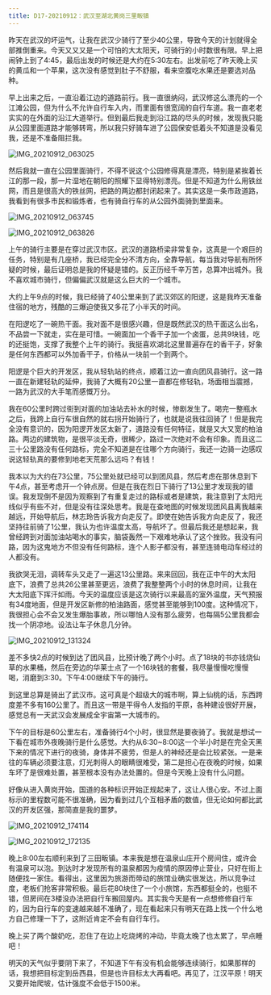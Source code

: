 ```yaml
---
title: D17-20210912：武汉至湖北黄岗三里畈镇
---
```


昨天在武汉的坏运气，让我在武汉少骑行了至少40公里，导致今天的计划就得全部推倒重来。今天又又又是一个可怕的大太阳天，可骑行的小时数很有限。早上把闹钟上到了4:45，最后出发的时候还是大约在5:30左右。出发前吃了昨天晚上买的黄瓜和一个苹果，这次没有感觉到肚子不舒服，看来空腹吃水果还是要选对品种。

早上出来之后，一直沿着江边的道路前行。我一直很纳闷，武汉修这么漂亮的一个江滩公园，但为什么不允许自行车入内，而里面有很宽阔的自行车道。我一直老老实实的在外面的沿江大道举行。但到最后我走到沿江路的尽头的时候，发现我只能从公园里面道路才能够转弯，所以我只好骑车进了公园保安低着头不知道是没看见我，还是不准备阻拦我。

![IMG_20210912_063025](https://ridemypic.oss-cn-chengdu.aliyuncs.com/rideimg/IMG_20210912_063025.jpg)

然后我就一直在公园里面骑行，不得不说这个公园修得真是漂亮，特别是紧挨着长江的那一段，那一片湿地在朝阳的照耀下显得特别漂亮。但是不知道为什么用铁丝网，而且是很高大的铁丝网，把路的两边都封闭起来了。其实这是一条市政道路，我看到有很多市民和锻炼者，也有骑自行车的从公园外面骑到里面来。

![IMG_20210912_063745](https://ridemypic.oss-cn-chengdu.aliyuncs.com/rideimg/IMG_20210912_063745.jpg)

![IMG_20210912_063826](https://ridemypic.oss-cn-chengdu.aliyuncs.com/rideimg/IMG_20210912_063826.jpg)

上午的骑行主要是在穿过武汉市区。武汉的道路桥梁非常复杂，这真是一个艰巨的任务，特别是有几座桥，我已经完全分不清方向，全靠导航，每当我对导航有所怀疑的时候，最后证明总是我的怀疑是错的。反正历经千辛万苦，总算冲出城外。我不喜欢城市骑行，但偏偏武汉就是这么巨大的一个城市。

大约上午9点的时候，我已经骑了40公里来到了武汉郊区的阳逻，这是我昨天准备住宿的地方，残酷的三爆迫使我又多花了小半天的时间。

在阳逻吃了一碗热干面。我对面不是很感兴趣，但是既然武汉的热干面这么出名，不品尝一下就走，实在是可惜。一碗面加一个香干子加一个卤蛋，总共9块钱，吃的还挺饱，支撑了我整个上午的骑行。我挺喜欢湖北这里普遍存在的香干子，好象是任何东西都可以外加香干子，价格从一块前一个到两个。

阳逻是个巨大的开发区，我从轻轨站的终点，顺着江边一直向团风县骑行。这一路一直在新建轻轨的延伸，我骑了大概有20公里一直都在修轻轨，场面相当震撼，一路为武汉的大手笔而感慨万分。

我在60公里时跨过街到对面的加油站去补水的时候，惨剧发生了。喝完一整瓶水之后，我跨上自行车很自然的就右拐开始骑行了，也就是说我往回骑了！但是我完全没有意识的，因为阳逻开发区太新了，道路没有任何特征，就是又大又宽的柏油路。两边的建筑物，是很平淡无奇，很稀少，路过一次绝对不会有印象。而且这二三十公里路没有任何路标，完全不知道是在往哪个方向骑行，我还一边骑一边感叹说这轻轨真的要修到地老天荒那么远吗？有钱！

我本以为大约在73公里，75公里处就已经可以到团风县，然后考虑在那休息到下午4点，甚至考虑开一个钟点房。但是在我在烈日下骑行了13公里才发现我的错误。我发现倒不是因为观察到了有重复走过的路标或者是建筑，我注意到了太阳光线似乎有些不对，但是没有往深处思考。我是在查地图的时候发现团风县离我越来越远，开始导航后，林志玲告诉我方向走反了。即使在她告诉我方向走反了，我还坚持往前骑了1公里，我认为也许温度太高，导航坏了。但最后我还是想起来，我曾经跨到对面加油站喝水的事实，脑袋轰然一下艰难地承认了这个挫败。我没有问路，因为这鬼地方不但没有任何路标，连个人影子都没有，甚至连骑电动车经过的人都没有。

我欲哭无泪，调转车头又走了一遍这13公里路。来来回回，我在正中午的大太阳底下，浪费了总共26公里甚至更远，浪费了我整整两个小时的休息时间，让我在大太阳底下挥汗如雨。今天的温度应该是这次骑行以来最高的室外温度，天气预报有34度地面，但是开发区新修的柏油路面，感觉甚至能够到100度。这种情况下，我很担心会不会又发生爆胎事故，所以哪怕人没有那么疲劳，也每隔5公里我都会找一个阴凉地。设法让车子休息几分钟。

![IMG_20210912_131324](https://ridemypic.oss-cn-chengdu.aliyuncs.com/rideimg/IMG_20210912_131324.jpg)

差不多快2点的时候到达了团风县，比预计晚了两个小时。点了18块的书亦钱烧仙草的水果桶，然后在旁边的华莱士点了一个16块钱的套餐，我尽量慢慢吃慢慢喝，消磨到3:30。下午4:00继续下午的骑行。

到这里总算是骑出了武汉市。这可真是个超级大的城市啊，算上仙桃的话，东西跨度差不多有160公里了。而且这一带是平得令人发指的平原，各种建设很好开展，感觉总有一天武汉会发展成全宇宙第一大城市的。

下午的目标是60公里左右，准备骑行4个小时，很显然是要夜骑了。我就是想试一下看在城市外夜晚骑行是什么感觉。大约从6:30~8:00这一个半小时是在完全天黑下来的情况下进行的夜骑，身体并不疲劳，但是人的神经还是会比较紧张。一是来往的车辆必须要注意，灯光刺得人的眼睛很难受，第二是担心在夜晚的时候，如果车坏了是很难处置，甚至根本没有办法处置的。但是今天晚上没有什么问题。

好像从进入黄岗开始，国道的各种标识开始正规起来了，这让人很心安。不过上面标示的里程数可能不很准确，因为看到过几个互相矛盾的数值，但无论如何都比武汉的开发区强，那简直是我的噩梦。

![IMG_20210912_174114](https://ridemypic.oss-cn-chengdu.aliyuncs.com/rideimg/IMG_20210912_174114.jpg)

![IMG_20210912_172135](https://ridemypic.oss-cn-chengdu.aliyuncs.com/rideimg/IMG_20210912_172135.jpg)

晚上8:00左右顺利来到了三田畈镇。本来我是想在温泉山庄开个房间住，或许会有温泉可以泡。到达时才发现所有的温泉都因为疫情的原因停止营业，只好在街上随便找一家住。看得出，这里因为旅游而带动的旅馆业确实很发达，所以竞争过度，老板们抢客非常积极。最后花80块住了一个小旅馆，东西都挺全的，也挺不错，但房间在3楼没办法把自行车搬回屋内。其实我今天是有一点想修修自行车的，因为自行车的变速越来越不准确了，现在看起来只有明天在路上找一个什么地方自己修理一下了，这附近肯定不会有自行车行。

晚上买了两个酸奶吃，忍住了在边上吃烧烤的冲动，毕竟太晚了也太累了，早点睡吧！

明天的天气似乎要阴下来了，不知道下午有没有机会能够连续骑行，如果那样的话，我想把目标定到岳西县，但是也许目标太大再看吧。再见了，江汉平原！明天又要开始爬坡，估计强度不会低于1500米。